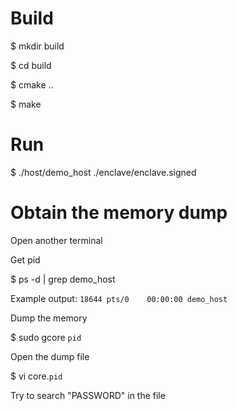 # Build
$ mkdir build

$ cd build

$ cmake ..

$ make

# Run
$ ./host/demo_host ./enclave/enclave.signed

# Obtain the memory dump
Open another terminal

Get pid

$ ps -d | grep demo_host

Example output: `18644 pts/0    00:00:00 demo_host`

Dump the memory

$ sudo gcore `pid`

Open the dump file

$ vi core.`pid`

Try to search "PASSWORD" in the file

